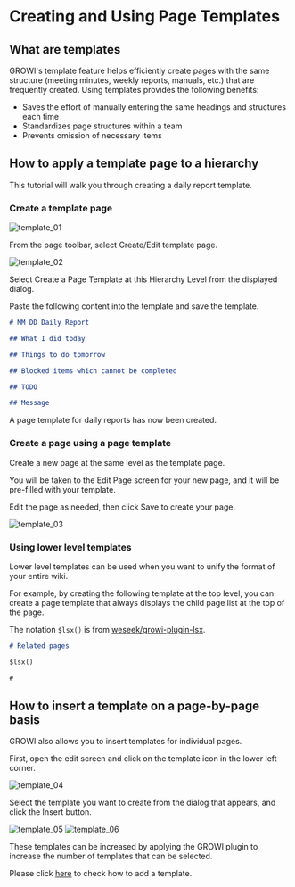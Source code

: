# Creating and Using Page Templates

## What are templates

GROWI's template feature helps efficiently create pages with the same structure (meeting minutes, weekly reports, manuals, etc.) that are frequently created. Using templates provides the following benefits:

- Saves the effort of manually entering the same headings and structures each time
- Standardizes page structures within a team
- Prevents omission of necessary items

## How to apply a template page to a hierarchy

This tutorial will walk you through creating a daily report template.

### Create a template page

<img :src="$withBase('/assets/images/en/template_01.png')" alt="template_01">

From the page toolbar, select Create/Edit template page.

<img :src="$withBase('/assets/images/en/template_02.png')" alt="template_02">

Select Create a Page Template at this Hierarchy Level from the displayed dialog.

Paste the following content into the template and save the template.

```markdown
# MM DD Daily Report

## What I did today

## Things to do tomorrow

## Blocked items which cannot be completed

## TODO

## Message
```

A page template for daily reports has now been created.

### Create a page using a page template

Create a new page at the same level as the template page.

You will be taken to the Edit Page screen for your new page, and it will be pre-filled with your template.

Edit the page as needed, then click Save to create your page.

<img :src="$withBase('/assets/images/en/template_03.png')" alt="template_03">

### Using lower level templates

Lower level templates can be used when you want to unify the format of your entire wiki.

For example, by creating the following template at the top level, you can create a page template that always displays the child page list at the top of the page.

The notation `$lsx()` is from [weseek/growi-plugin-lsx](https://github.com/weseek/growi-plugin-lsx).

```markdown
# Related pages

$lsx()

#
```

## How to insert a template on a page-by-page basis

GROWI also allows you to insert templates for individual pages.

First, open the edit screen and click on the template icon in the lower left corner.

<img :src="$withBase('/assets/images/en/template_04.png')" alt="template_04">

Select the template you want to create from the dialog that appears, and click the Insert button.

<img :src="$withBase('/assets/images/en/template_05.png')" alt="template_05">

<img :src="$withBase('/assets/images/en/template_06.png')" alt="template_06">

These templates can be increased by applying the GROWI plugin to increase the number of templates that can be selected.

Please click [here](/en/admin-guide/management-cookbook/plugins.html) to check how to add a template.
